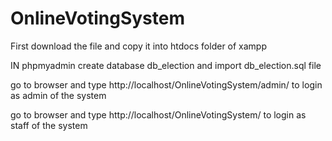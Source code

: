 # OnlineVotingSystem

First download the file and copy it into htdocs folder of xampp

IN phpmyadmin create database db_election and import db_election.sql file 

go to browser and type  http://localhost/OnlineVotingSystem/admin/ to login as admin of the system

go to browser and type  http://localhost/OnlineVotingSystem/ to login as staff of the system

